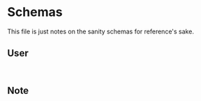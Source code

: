 # Schemas

This file is just notes on the sanity schemas for reference's sake. 

## User

```js



```

## Note

```js


```